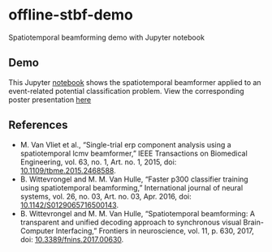 # offline-stbf-demo

Spatiotemporal beamforming demo with Jupyter notebook

## Demo


This Jupyter [notebook](https://github.com/kul-compneuro/dagvandewetenschap-2021-stbf-demo/blob/main/demo.ipynb)
shows the spatiotemporal beamformer applied to an event-related potential classification problem.
View the corresponding poster presentation [here](https://raw.githubusercontent.com/kul-compneuro/dagvandewetenschap-2021-stbf-demo/main/dagvandewetenschap_poster.pdf)

## References
 
* M. Van Vliet et al., “Single-trial erp component analysis using a spatiotemporal lcmv beamformer,” 
  IEEE Transactions on Biomedical Engineering, vol. 63, no. 1, Art. no. 1, 2015,
  doi: [10.1109/tbme.2015.2468588](https://doi.org/10.1109/TBME.2015.2468588).
* B. Wittevrongel and M. M. Van Hulle, “Faster p300 classifier training using spatiotemporal beamforming,”
  International journal of neural systems, vol. 26, no. 03, Art. no. 03, Apr. 2016,
  doi: [10.1142/S0129065716500143](https://doi.org/10.1142/S0129065716500143).
* B. Wittevrongel and M. M. Van Hulle,
  “Spatiotemporal beamforming: A transparent and unified decoding approach to synchronous visual Brain-Computer Interfacing,”
  Frontiers in neuroscience, vol. 11, p. 630, 2017,
  doi: [10.3389/fnins.2017.00630](https://doi.org/10.3389/fnins.2017.00630).